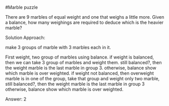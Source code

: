 #Marble puzzle

There are 9 marbles of equal weight and one that weighs a little more. Given a balance, how many weighings are required to deduce which is the heavier marble?

Solution Approach:

make 3 groups of marble with 3 marbles each in it. 

First weight, two group of marbles using balance.
if weight is balanced, then we can take 3 group of marbles and weight them. 
  still balanced?, then the weight marble is the last marble in group 3. otherwise, balance show which marble is over weighted.
if weight not balanced, then overweight marble is in one of the group,
  take that group and weight only two marble,  still balanced?, then the weight marble is the last marble in group 3 otherwise, balance show which marble is over weighted.


Answer: 2
